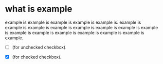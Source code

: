 # what is example
example is example is example is example is example is. example is example is example is example is example is example is example is example is example is example is example is example is example is example is example.


- [ ] (for unchecked checkbox).
- [x] (for checked checkbox).


